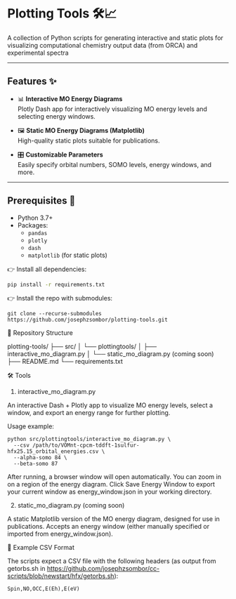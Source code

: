 # Plotting Tools 🛠️📈

A collection of Python scripts for generating interactive and static plots for visualizing computational chemistry output data (from ORCA) and experimental spectra

---

## Features ✨
- 📊 **Interactive MO Energy Diagrams**  
  Plotly Dash app for interactively visualizing MO energy levels and selecting energy windows.
  
- 🖼️ **Static MO Energy Diagrams (Matplotlib)**  
  High-quality static plots suitable for publications.

- 🎛️ **Customizable Parameters**  
  Easily specify orbital numbers, SOMO levels, energy windows, and more.

---

## Prerequisites 🔧
- Python 3.7+
- Packages:
  - `pandas`
  - `plotly`
  - `dash`
  - `matplotlib` (for static plots)

👉 Install all dependencies:
```bash
pip install -r requirements.txt
```
👉 Install the repo with submodules:
```
git clone --recurse-submodules https://github.com/josephzsombor/plotting-tools.git
```
📂 Repository Structure

plotting-tools/
├── src/
│   └── plottingtools/
│       ├── interactive_mo_diagram.py
│       └── static_mo_diagram.py (coming soon)
├── README.md
└── requirements.txt

🛠️ Tools
1. interactive_mo_diagram.py

An interactive Dash + Plotly app to visualize MO energy levels, select a window, and export an energy range for further plotting.

Usage example:
```
python src/plottingtools/interactive_mo_diagram.py \
  --csv /path/to/VOMnt-cpcm-tddft-1sulfur-hfx25.15_orbital_energies.csv \
  --alpha-somo 84 \
  --beta-somo 87
```
  After running, a browser window will open automatically.
  You can zoom in on a region of the energy diagram.
  Click Save Energy Window to export your current window as energy_window.json in your working directory.

2. static_mo_diagram.py (coming soon)

A static Matplotlib version of the MO energy diagram, designed for use in publications. Accepts an energy window (either manually specified or imported from energy_window.json).

📄 Example CSV Format

The scripts expect a CSV file with the following headers (as output from getorbs.sh in https://github.com/josephzsombor/cc-scripts/blob/newstart/hfx/getorbs.sh):
```
Spin,NO,OCC,E(Eh),E(eV)
```

